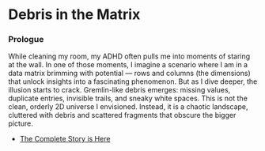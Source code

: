 # Debris in the Matrix

### Prologue
While cleaning my room, my ADHD often pulls me into moments of staring at the wall. In one of those moments, I imagine a scenario where I am in a data matrix brimming with potential — rows and columns (the dimensions) that unlock insights into a fascinating phenomenon. But as I dive deeper, the illusion starts to crack. Gremlin-like debris emerges: missing values, duplicate entries, invisible trails, and sneaky white spaces. This is not the clean, orderly 2D universe I envisioned. Instead, it is a chaotic landscape, cluttered with debris and scattered fragments that obscure the bigger picture.

- [The Complete Story is Here](https://medium.com/@yusufabolarinwa/debris-in-the-matrix-0ae923a39f0d)
